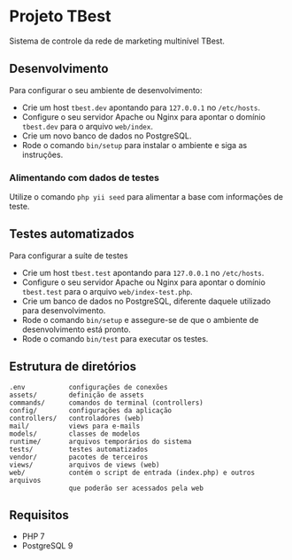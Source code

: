 # Projeto TBest

Sistema de controle da rede de marketing multinível TBest.

## Desenvolvimento
Para configurar o seu ambiente de desenvolvimento:

* Crie um host `tbest.dev` apontando para `127.0.0.1` no `/etc/hosts`.
* Configure o seu servidor Apache ou Nginx para apontar o domínio `tbest.dev`
  para o arquivo `web/index`.
* Crie um novo banco de dados no PostgreSQL.
* Rode o comando `bin/setup` para instalar o ambiente e siga as instruções.

### Alimentando com dados de testes

Utilize o comando `php yii seed` para alimentar a base com informações de teste.

## Testes automatizados
Para configurar a suíte de testes

* Crie um host `tbest.test` apontando para `127.0.0.1` no `/etc/hosts`.
* Configure o seu servidor Apache ou Nginx para apontar o domínio `tbest.test`
  para o arquivo `web/index-test.php`.
* Crie um banco de dados no PostgreSQL, diferente daquele utilizado para
  desenvolvimento.
* Rode o comando `bin/setup` e assegure-se de que o ambiente de desenvolvimento
  está pronto.
* Rode o comando `bin/test` para executar os testes.

## Estrutura de diretórios

```
.env           configurações de conexões
assets/        definição de assets
commands/      comandos do terminal (controllers)
config/        configurações da aplicação
controllers/   controladores (web)
mail/          views para e-mails
models/        classes de modelos
runtime/       arquivos temporários do sistema
tests/         testes automatizados
vendor/        pacotes de terceiros
views/         arquivos de views (web)
web/           contém o script de entrada (index.php) e outros arquivos
               que poderão ser acessados pela web
```

## Requisitos

* PHP 7
* PostgreSQL 9
